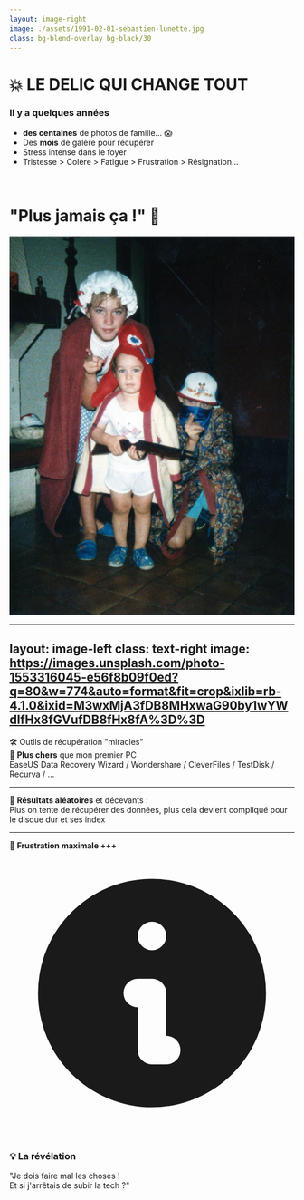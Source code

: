 ```yaml
---
layout: image-right
image: ./assets/1991-02-01-sebastien-lunette.jpg
class: bg-blend-overlay bg-black/30
---
```


# 💥 LE DELIC QUI CHANGE TOUT

### Il y a quelques années

<v-clicks>

- **des centaines** de photos de famille... 😱
- Des **mois** de galère pour récupérer
- Stress intense dans le foyer
- Tristesse > Colère > Fatigue > Frustration > Résignation...

</v-clicks>

<br />

<v-click>

# **"Plus jamais ça !"** 🤬

<div class="flex justify-center">
  <img src="./assets/1989-08-10-sebastien-deguisement.jpg" class="w-48 h-32 rounded-full object-cover border-5 border-white/20" alt="Sébastien ROUEN" />
</div>

</v-click>

<!--
Imaginez perdre des années de souvenirs d'un coup... C'est exactement ce qui m'est arrivé !
Toutes mes vacances depuis 20 ans.
-->

---
layout: image-left
class: text-right
image: https://images.unsplash.com/photo-1553316045-e56f8b09f0ed?q=80&w=774&auto=format&fit=crop&ixlib=rb-4.1.0&ixid=M3wxMjA3fDB8MHxwaG90by1wYWdlfHx8fGVufDB8fHx8fA%3D%3D
---

<div class="text-green-400 text-center font-semibold mb-10">🛠️ Outils de récupération "miracles"</div>

<v-clicks>

<div class="space-y-2 text-left">
    <div>💸 <strong>Plus chers</strong> que mon premier PC</div>
    <div class="ml-10 text-sm text-gray-400">EaseUS Data Recovery Wizard / Wondershare / CleverFiles / TestDisk / Recurva / ...</div>
</div>

</v-clicks>

<v-clicks>

<div class="space-y-2 text-left">
    <hr class="border-gray-700 mt-2" />
    <div>🎲 <strong>Résultats aléatoires</strong> et décevants :</div>
    <div class="ml-10 text-sm text-gray-400">Plus on tente de récupérer des données, plus cela devient compliqué pour le disque dur et ses index</div>
</div>

</v-clicks>

<v-clicks>

<div class="space-y-2 text-left">
    <hr class="border-gray-700 mt-2" />
    <div>😤 <strong>Frustration maximale +++</strong></div>
</div>

</v-clicks>

<v-click>

<div class="bg-blue-100 border-l-8 border-blue-500 p-2 my-5 mt-20 rounded-r-lg">
  <div class="flex items-start">
    <div class="flex-shrink-0">
      <svg class="w-5 h-5 text-blue-500 mt-0.5" fill="currentColor" viewBox="0 0 20 20">
        <path fill-rule="evenodd" d="M18 10a8 8 0 11-16 0 8 8 0 0116 0zm-7-4a1 1 0 11-2 0 1 1 0 012 0zM9 9a1 1 0 000 2v3a1 1 0 001 1h1a1 1 0 100-2v-3a1 1 0 00-1-1H9z" clip-rule="evenodd"></path>
      </svg>
    </div>
    <div class="ml-8">
      <h3 class="font-semibold text-blue-800">💡 La révélation</h3>
      <span class="text-blue-700 text-xs italic">"Je dois faire mal les choses !<br />Et si j'arrêtais de subir la tech ?"</span>
    </div>
  </div>
</div>

</v-click>

<!--
J'ai testé tous ces outils coûteux sans succès. Plus on essaie de récupérer, plus on risque d'endommager définitivement les données.
C'est le moment où j'ai réalisé qu'il fallait changer d'approche !
-->
